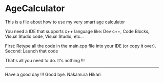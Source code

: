 # AgeCalculator

This is a file about how to use my very smart age calculator

You need a IDE that supports c++ language like: Dev c++, Code Blocks, Visual Studio code, Visual Studio, etc...

First: Retype all the code in the main.cpp file into your IDE (or copy it over).
Second: Launch that code

That's all you need to do. It's nothing !!!

------------------------------------------------------------------------------------------------------------------------------------------------------------------------

Have a good day !!! Good bye.
             Nakamura Hikari
